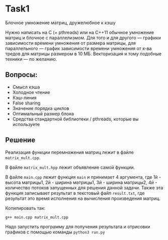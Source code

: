 # Task1

Блочное умножение матриц, дружелюбное к кэшу

Нужно написать на С (+ pthreads) или на C++11 обычное умножение матриц и блочное с параллелизмом. Для того и для другого — графики зависимости времени умножения от размера матрицы, для параллельного — график зависимости времени умножения от к-ва тредов для матрицы размером в 10 МБ. Векторизация и тому подобные техники — по желанию.

## Вопросы:

- Смысл кэша
- Холодное чтение
- Кэш-линия
- False sharing
- Значение порядка циклов
- Оптимальный размер блока
- Средства стандартной библиотеки / pthreads, которые вы используете


## Решение

Реализация функции перемножения матриц лежит в файле `matrix_mult.cpp`.

В файле `matrix_mult.hpp` лежит объявление самой функции.

В файле `main.cpp` лежит функция `main` и принимает 4 аргумента, где 1й - высота матрицы1, 2й - ширина матрицы1, 3й - ширина матрицы2, 4й - количество потоков запущенных для решения данной задачи. Также эта функция записывает результат в текстовый файл `result.txt`, где результат это время исполнения на вычисления произведения матриц.

Копилировать так:

```sh
g++ main.cpp matrix_mult.cpp
```

Надо запустить программу для получения результата и отрисовки графиков с помощью команды `python3 run.py`